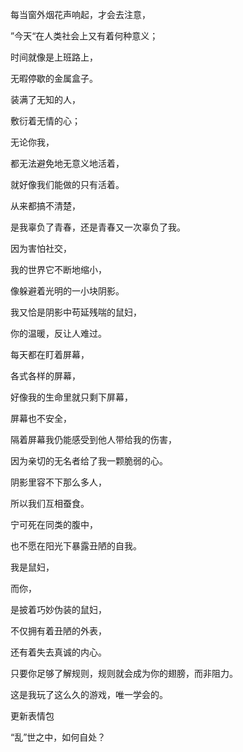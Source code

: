 每当窗外烟花声响起，才会去注意，

”今天“在人类社会上又有着何种意义；

时间就像是上班路上，

无暇停歇的金属盒子。

装满了无知的人，

敷衍着无情的心；

无论你我，

都无法避免地无意义地活着，

就好像我们能做的只有活着。

从来都搞不清楚，

是我辜负了青春，还是青春又一次辜负了我。



因为害怕社交，

我的世界它不断地缩小，

像躲避着光明的一小块阴影。

我又恰是阴影中苟延残喘的鼠妇，

你的温暖，反让人难过。



每天都在盯着屏幕，

各式各样的屏幕，

好像我的生命里就只剩下屏幕，

屏幕也不安全，

隔着屏幕我仍能感受到他人带给我的伤害，

因为亲切的无名者给了我一颗脆弱的心。



阴影里容不下那么多人，

所以我们互相蚕食。

宁可死在同类的腹中，

也不愿在阳光下暴露丑陋的自我。



我是鼠妇，

而你，

是披着巧妙伪装的鼠妇，

不仅拥有着丑陋的外表，

还有着失去真诚的内心。



只要你足够了解规则，规则就会成为你的翅膀，而非阻力。

这是我玩了这么久的游戏，唯一学会的。







更新表情包



“乱”世之中，如何自处？





